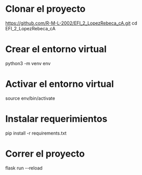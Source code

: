 # Clonar el proyecto
https://github.com/R-M-L-2002/EFI_2_LopezRebeca_cA.git
cd EFI_2_LopezRebeca_cA

# Crear el entorno virtual
python3 -m venv env

# Activar el entorno virtual
source env/bin/activate

# Instalar requerimientos
pip install -r requirements.txt

# Correr el proyecto
flask run --reload
